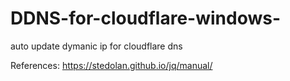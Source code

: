 # DDNS-for-cloudflare-windows-
 auto update dymanic ip for cloudflare dns

References:
https://stedolan.github.io/jq/manual/
